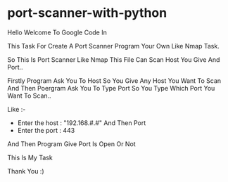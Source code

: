 # port-scanner-with-python
Hello Welcome To Google Code In

This Task For Create A Port Scanner Program Your Own Like Nmap Task.

So This Is Port Scanner Like Nmap This File Can Scan Host You Give And Port..

Firstly Program Ask You To Host So You Give Any Host You Want To Scan
And Then Poergram Ask You To Type Port So You Type Which Port You Want To Scan..

Like :- 

* Enter the host : "192.168.#.#"
  And Then Port
* Enter the port : 443

And Then Program Give Port Is Open Or Not

This Is My Task

Thank You :)
